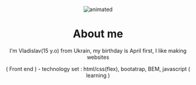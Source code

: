 <p align="center">
  <img src="https://github.com/nero-5-5/nero-5-5/blob/main/dazai-fl-732.gif" alt="animated" />
</p>


<h1 align="center">
About me
</h1>

<p align="center">
I'm Vladislav(15 y.o) from Ukrain, my birthday is April first, I like making websites
</p>

<p align="center">
( Front end ) - technology set : html/css(flex), bootatrap, BEM, javascript ( learning )
</p>
